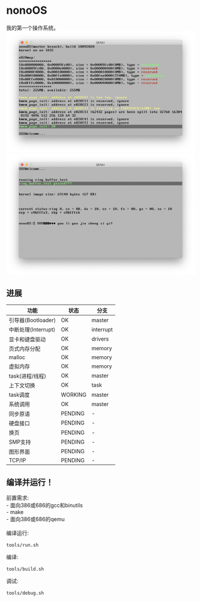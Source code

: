 # nonoOS
我的第一个操作系统。
<img src="web/1.png"/>
<img src="web/2.png"/>

<h2>进展</h2>

| 功能 | 状态 | 分支 |
| ------- | ------ | ------ |
|引导器(Bootloader)|OK|master|
|中断处理(Interrupt)|OK|interrupt|
|显卡和键盘驱动|OK|drivers|
|页式内存分配|OK|memory|
|malloc|OK|memory|
|虚拟内存|OK|memory|
|task(进程/线程)|OK|master|
|上下文切换|OK|task|
|task调度|WORKING|master|
|系统调用|OK|master|
|同步原语|PENDING|-|
|硬盘接口|PENDING|-|
|换页|PENDING|-|
|SMP支持|PENDING|-|
|图形界面|PENDING |-|
|TCP/IP|PENDING|-|

<h2>编译并运行！</h2>
前置需求:
<br>
- 面向386或686的gcc和binutils
<br>
- make
<br>
- 面向386或686的qemu
<br><br>
编译运行:

```
tools/run.sh
```

编译:

```
tools/build.sh
```

调试:

```
tools/debug.sh
```
